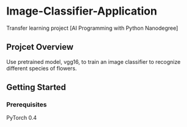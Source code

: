 # Image-Classifier-Application
Transfer learning project [AI Programming with Python Nanodegree]

## Projcet Overview
Use pretrained model, vgg16, to train an image classifier to recognize different species of flowers.

## Getting Started
### Prerequisites
PyTorch 0.4
